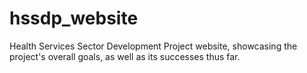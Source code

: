 # hssdp_website
Health Services Sector Development Project website, showcasing the project's overall goals, as well as its successes thus far. 
